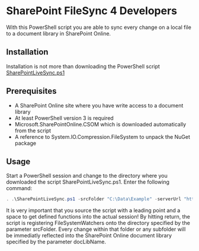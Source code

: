 # SharePoint FileSync 4 Developers
With this PowerShell script you are able to sync every change on a local file to a document library in SharePoint Online.

## Installation
Installation is not more than downloading the PowerShell script [SharePointLiveSync.ps1](https://raw.githubusercontent.com/TVDKoni/SharePointFileSync4Developers/master/SharePointLiveSync.ps1)

## Prerequisites
* A SharePoint Online site where you have write access to a document library
* At least PowerShell version 3 is required
* Microsoft.SharePointOnline.CSOM which is downloaded automatically from the script
* A reference to System.IO.Compression.FileSystem to unpack the NuGet package

## Usage
Start a PowerShell session and change to the directory where you downloaded the script SharePointLiveSync.ps1. Enter the following command:

```PowerShell
. .\SharePointLiveSync.ps1 -srcFolder "C:\Data\Example" -serverUrl "https://yourtenant.sharepoint.com" -siteUrl "/sites/yoursite" -docLibName "Style Library"
```

It is very important that you source the script with a leading point and a space to get defined functions into the actual session!
By hitting return, the script is registering FileSystemWatchers onto the directory specified by the parameter srcFolder. Every change within that folder or any subfolder will be immediatly reflected into the SharePoint Online document library specified by the parameter docLibName.


